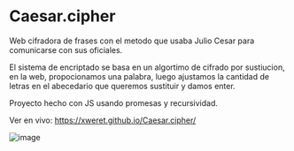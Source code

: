 # Caesar.cipher
Web cifradora de frases con el metodo que usaba Julio Cesar para comunicarse con sus oficiales. 

El sistema de encriptado se basa en un algortimo de cifrado por sustiucion, en la web, propocionamos una palabra, luego ajustamos la cantidad de letras en el abecedario que queremos sustituir y damos enter.

Proyecto hecho con JS usando promesas y recursividad.

Ver en vivo: https://xweret.github.io/Caesar.cipher/

![image](https://user-images.githubusercontent.com/95048921/179420707-975e2b87-ae46-4690-9560-e6c3ffad1dd1.png)
